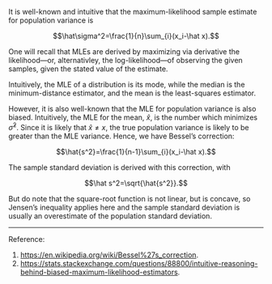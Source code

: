 It is well-known and intuitive that the maximum-likelihood sample estimate for population variance is

$$\hat\sigma^2=\frac{1}{n}\sum_{i}(x_i-\hat x).$$

One will recall that MLEs are derived by maximizing via derivative the likelihood—or, alternativley, the log-likelihood—of observing the given samples, given the stated value of the estimate.

Intuitively, the MLE of a distribution is its mode, while the median is the minimum-distance estimator, and the mean is the least-squares estimator.

However, it is also well-known that the MLE for population variance is also biased. Intuitively, the MLE for the mean, $\hat x$, is the number which minimizes $\hat\sigma^2$. Since it is likely that $\hat x\neq x$, the true population variance is likely to be greater than the MLE variance. Hence, we have Bessel’s correction:

$$\hat{s^2}=\frac{1}{n-1}\sum_{i}(x_i-\hat x).$$

The sample standard deviation is derived with this correction, with

$$\hat s^2=\sqrt{\hat{s^2}}.$$

But do note that the square-root function is not linear, but is concave, so Jensen’s inequality applies here and the sample standard deviation is usually an overestimate of the population standard deviation.

---

Reference:

1. <https://en.wikipedia.org/wiki/Bessel%27s_correction>.
2. <https://stats.stackexchange.com/questions/88800/intuitive-reasoning-behind-biased-maximum-likelihood-estimators>.
